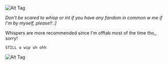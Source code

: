 ![Alt Tag](https://64.media.tumblr.com/42272240dcd12afc6e7138fccb540ba4/a32c67206ff77bec-60/s100x200/92877c1bd3edb3b06ceddf4d5c0a03c3e99052c4.pnj)

*Don't be scared to whisp or int if you have any fandom in common w me if I'm by myself, please!! :]*

Whispers are more recommended since I'm offtab most of the time tho,, sorry!

`STILL a wip uh ohh`


![Alt Tag](https://64.media.tumblr.com/e9b960b2067cebafe2b342aef2015285/1fbc6f1f3e7f80fc-e4/s100x200/7423bedba844fdd1014e68e171b1702f89931c1d.gifv)
